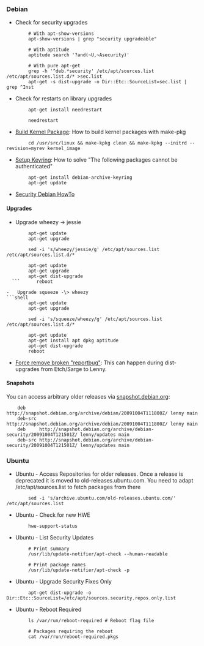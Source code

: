 ### Debian

-  Check for security upgrades
```shell
        # With apt-show-versions
        apt-show-versions | grep "security upgradeable"

        # With aptitude
        aptitude search '?and(~U,~Asecurity)'

        # With pure apt-get
        grep -h '^deb.*security' /etc/apt/sources.list /etc/apt/sources.list.d/* >sec.list
        apt-get -s dist-upgrade -o Dir::Etc::SourceList=sec.list | grep ^Inst
```
-   Check for restarts on library upgrades
```shell
        apt-get install needrestart

        needrestart
```
-   [Build Kernel
    Package](http://delicious.com/redirect?url=http%3A//tldp.org/HOWTO/Wireless-Link-sys-WPC11/x295.html):
    How to build kernel packages with make-pkg
```shell
        cd /usr/src/linux && make-kpkg clean && make-kpkg --initrd --revision=myrev kernel_image
```
-   [Setup
    Keyring](http://changelog.complete.org/archives/496-how-to-solve-the-following-packages-cannot-be-authenticated):
    How to solve "The following packages cannot be authenticated"
```shell
        apt-get install debian-archive-keyring
        apt-get update
```
-   [Security Debian
    HowTo](https://www.debian.org/doc/manuals/securing-debian-howto/ch4.de.html)

#### Upgrades

-   Upgrade wheezy -\> jessie
```shell
        apt-get update
        apt-get upgrade

        sed -i 's/wheezy/jessie/g' /etc/apt/sources.list /etc/apt/sources.list.d/*

        apt-get update
        apt-get upgrade
        apt-get dist-upgrade
  ```      reboot

-   Upgrade squeeze -\> wheezy
```shell
        apt-get update
        apt-get upgrade

        sed -i 's/squeeze/wheezy/g' /etc/apt/sources.list /etc/apt/sources.list.d/*

        apt-get update
        apt-get install apt dpkg aptitude
        apt-get dist-upgrade
        reboot
```
-   [Force remove broken
    "reportbug"](http://forums.debian.net/viewtopic.php?f=17&t=40109):
    This can happen during dist-upgrades from Etch/Sarge to Lenny.

#### Snapshots

You can access arbitrary older releases via
[snapshot.debian.org](http://snapshot.debian.org/):
```shell
    deb     http://snapshot.debian.org/archive/debian/20091004T111800Z/ lenny main
    deb-src http://snapshot.debian.org/archive/debian/20091004T111800Z/ lenny main
    deb     http://snapshot.debian.org/archive/debian-security/20091004T121501Z/ lenny/updates main
    deb-src http://snapshot.debian.org/archive/debian-security/20091004T121501Z/ lenny/updates main
```
### Ubuntu

-   Ubuntu - Access Repositories for older releases. Once a release is
    deprecated it is moved to old-releases.ubuntu.com. You need to adapt
    /etc/apt/sources.list to fetch packages from there
```shell
        sed -i 's/archive.ubuntu.com/old-releases.ubuntu.com/' /etc/apt/sources.list
```
-   Ubuntu - Check for new HWE
```shell
        hwe-support-status
```
-   Ubuntu - List Security Updates
```shell
        # Print summary
        /usr/lib/update-notifier/apt-check --human-readable

        # Print package names
        /usr/lib/update-notifier/apt-check -p
```
-   Ubuntu - Upgrade Security Fixes Only
```shell
        apt-get dist-upgrade -o Dir::Etc::SourceList=/etc/apt/sources.security.repos.only.list
```
-   Ubuntu - Reboot Required
```shell
        ls /var/run/reboot-required # Reboot flag file

        # Packages requiring the reboot
        cat /var/run/reboot-required.pkgs
```
